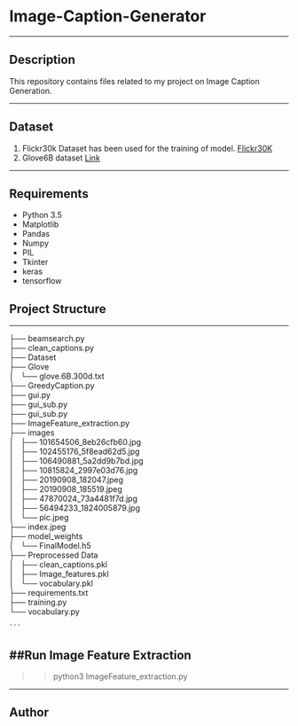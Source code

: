 # Image-Caption-Generator


----
## Description
This repository contains files related to my project on Image Caption Generation.

----
## Dataset
1. Flickr30k Dataset has been used for the training of model.
   [Flickr30K](https://www.kaggle.com/hsankesara/flickr-image-dataset)
2. Glove6B dataset [Link](https://drive.google.com/open?id=1GI5sWeCxgJEgToeVmakL69oDlXowXGU4)
----
## Requirements
* Python 3.5
* Matplotlib
* Pandas
* Numpy
* PIL 
* Tkinter
* keras
* tensorflow

## Project Structure
----
   ├── beamsearch.py <br>
   ├── clean_captions.py<br>
   ├── Dataset<br>
   ├── Glove<br>
   │   └── glove.6B.300d.txt<br>
   ├── GreedyCaption.py<br>
   ├── gui.py<br>
   ├── gui_sub.py<br>
   ├── gui_sub.py<br>
   ├── ImageFeature_extraction.py<br>
   ├── images<br>
   │   ├── 101654506_8eb26cfb60.jpg<br>
   │   ├── 102455176_5f8ead62d5.jpg<br>
   │   ├── 106490881_5a2dd9b7bd.jpg<br>
   │   ├── 10815824_2997e03d76.jpg<br>
   │   ├── 20190908_182047.jpeg<br>
   │   ├── 20190908_185519.jpeg<br>
   │   ├── 47870024_73a4481f7d.jpg<br>
   │   ├── 56494233_1824005879.jpg<br>
   │   └── pic.jpeg<br>
   ├── index.jpeg<br>
   ├── model_weights<br>
   │   └── FinalModel.h5<br>
   ├── Preprocessed Data<br>
   │   ├── clean_captions.pkl<br>
   │   ├── Image_features.pkl<br>
   │   └── vocabulary.pkl<br>
   ├── requirements.txt<br>
   ├── training.py<br>
   └── vocabulary.py<br>




    ```
##Run
Image Feature Extraction
---
>>python3 ImageFeature_extraction.py<br>
---
## Author

